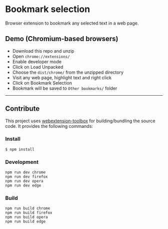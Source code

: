 # Bookmark selection

Browser extension to bookmark any selected text in a web page.

## Demo (Chromium-based browsers)

- Download this repo and unzip
- Open `chrome://extensions/`
- Enable developer mode
- Click on Load Unpacked
- Choose the `dist/chrome/` from the unzipped directory
- Visit any web page, highlight text and right click
- Click on Bookmark Selection
- Bookmark will be saved to `Other bookmarks/` folder

------

## Contribute

This project uses [webextension-toolbox](https://github.com/HaNdTriX/webextension-toolbox) for building/bundling the source code. It provides the following commands:

### Install

	$ npm install

### Development

    npm run dev chrome
    npm run dev firefox
    npm run dev opera
    npm run dev edge

### Build

    npm run build chrome
    npm run build firefox
    npm run build opera
    npm run build edge
